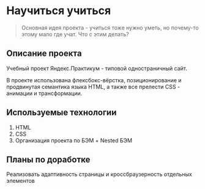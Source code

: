 # Научиться учиться

> Основная идея проекта - учиться тоже нужно уметь, но почему-то этому мало где учат. Что с этим делать?

## Описание проекта
<p>Учебный проект Яндекс.Практикум - типовой одностраничный сайт.</p>
<p>В проекте использована флексбокс-вёрстка, позиционирование и продвинутая семантика языка HTML, а также все прелести CSS - анимации и трансформации.</p>

## Используемые технологии
<ol>
  <li>HTML</li>
  <li>CSS</li>
  <li>Организация проекта по БЭМ + Nested БЭМ</li>
</ol>

## Планы по доработке
<p>Реализовать адаптивность страницы и кроссбраузерность отдельных элементов</p>
